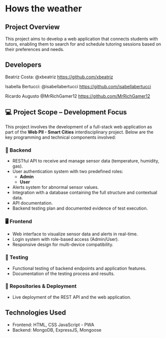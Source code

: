 # Hows the weather
## Project Overview
This project aims to develop a web application that connects students with tutors, enabling them to search for and schedule tutoring sessions based on their preferences and needs.

## Developers
Beatriz Costa: @xbeatriz https://github.com/xbeatriz

Isabella Bertucci: @isabellabertucci https://github.com/isabellabertucci

Ricardo Augusto @MrRichGamer12 https://github.com/MrRichGamer12

## 💻 Project Scope – Development Focus

This project involves the development of a full-stack web application as part of the **Web PII - Smart Cities** interdisciplinary project. Below are the key programming and technical components involved:

### 🔧 Backend
- RESTful API to receive and manage sensor data (temperature, humidity, gas).
- User authentication system with two predefined roles:
  - **Admin**
  - **User**
- Alerts system for abnormal sensor values.
- Integration with a database containing the full structure and contextual data.
- API documentation.
- Backend testing plan and documented evidence of test execution.

### 🖥️ Frontend
- Web interface to visualize sensor data and alerts in real-time.
- Login system with role-based access (Admin/User).
- Responsive design for multi-device compatibility.

### 🧪 Testing
- Functional testing of backend endpoints and application features.
- Documentation of the testing process and results.

### 📁 Repositories & Deployment
- Live deployment of the REST API and the web application.

## Technologies Used
- Frontend: HTML, CSS JavaScript - PWA
- Backend: MongoDB, ExpressJS, Mongoose



